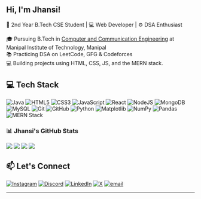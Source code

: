 ## Hi, I'm Jhansi!

🚀 2nd Year B.Tech CSE Student | 💻 Web Developer | ⚙️ DSA Enthusiast

🎓 Pursuing B.Tech in [Computer and Communication Engineering](https://www.manipal.edu/mit/department-faculty/department-list/information-communication-technology) at Manipal Institute of Technology, Manipal<br/>
📚 Practicing DSA on LeetCode, GFG & Codeforces<br/>
💻 Building projects using HTML, CSS, JS, and the MERN stack.




## 💻 Tech Stack
![Java](https://img.shields.io/badge/java-%23ED8B00.svg?style=for-the-badge&logo=openjdk&logoColor=white)
![HTML5](https://img.shields.io/badge/html5-%23E34F26.svg?style=for-the-badge&logo=html5&logoColor=white)
![CSS3](https://img.shields.io/badge/css3-%231572B6.svg?style=for-the-badge&logo=css3&logoColor=white)
![JavaScript](https://img.shields.io/badge/javascript-%23323330.svg?style=for-the-badge&logo=javascript&logoColor=%23F7DF1E)
![React](https://img.shields.io/badge/react-%2320232a.svg?style=for-the-badge&logo=react&logoColor=%2361DAFB)
![NodeJS](https://img.shields.io/badge/node.js-6DA55F?style=for-the-badge&logo=node.js&logoColor=white)
![MongoDB](https://img.shields.io/badge/MongoDB-%234ea94b.svg?style=for-the-badge&logo=mongodb&logoColor=white)
![MySQL](https://img.shields.io/badge/mysql-4479A1.svg?style=for-the-badge&logo=mysql&logoColor=white)
![Git](https://img.shields.io/badge/git-%23F05033.svg?style=for-the-badge&logo=git&logoColor=white)
![GitHub](https://img.shields.io/badge/github-%23121011.svg?style=for-the-badge&logo=github&logoColor=white)
![Python](https://img.shields.io/badge/python-3670A0?style=for-the-badge&logo=python&logoColor=ffdd54)
![Matplotlib](https://img.shields.io/badge/Matplotlib-%23ffffff.svg?style=for-the-badge&logo=Matplotlib&logoColor=black)
![NumPy](https://img.shields.io/badge/numpy-%23013243.svg?style=for-the-badge&logo=numpy&logoColor=white)
![Pandas](https://img.shields.io/badge/pandas-%23150458.svg?style=for-the-badge&logo=pandas&logoColor=white)
![MERN Stack](https://img.shields.io/badge/MERN_STACK-%23026e00.svg?style=for-the-badge&logo=react&logoColor=white)






### 📊 Jhansi's GitHub Stats
![](http://github-profile-summary-cards.vercel.app/api/cards/profile-details?username=code-jhansi&theme=algolia)
![](http://github-profile-summary-cards.vercel.app/api/cards/most-commit-language?username=code-jhansi&theme=algolia)
![](https://nirzak-streak-stats.vercel.app/?user=code-jhansi&theme=algolia&hide_border=false)
![](https://github-readme-stats.vercel.app/api/top-langs/?username=code-jhansi&theme=algolia&hide_border=false&include_all_commits=false&count_private=false&layout=compact)

## 📫 Let's Connect

[![Instagram](https://img.shields.io/badge/Instagram-%23E4405F.svg?logo=Instagram&logoColor=white)](https://instagram.com/jhannsi.g)
[![Discord](https://img.shields.io/badge/Discord-%237289DA.svg?logo=discord&logoColor=white)](https://discord.com/users/1394246315747049525)
[![LinkedIn](https://img.shields.io/badge/LinkedIn-%230077B5.svg?logo=linkedin&logoColor=white)](https://linkedin.com/in/Jhansi-gummanampati)
[![X](https://img.shields.io/badge/X-black.svg?logo=X&logoColor=white)](https://x.com/jhansi_06)
[![email](https://img.shields.io/badge/Email-D14836?logo=gmail&logoColor=white)](mailto:jhansigummanampati@gmail.com)

---


